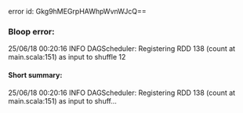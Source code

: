 error id: Gkg9hMEGrpHAWhpWvnWJcQ==
### Bloop error:

25/06/18 00:20:16 INFO DAGScheduler: Registering RDD 138 (count at main.scala:151) as input to shuffle 12
#### Short summary: 

25/06/18 00:20:16 INFO DAGScheduler: Registering RDD 138 (count at main.scala:151) as input to shuff...